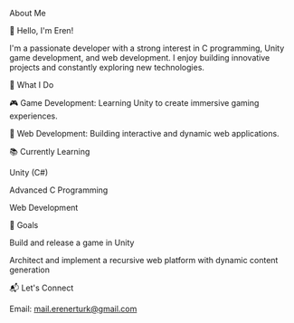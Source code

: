 About Me

👋 Hello, I'm Eren!

I'm a passionate developer with a strong interest in C programming, Unity game development, and web development. I enjoy building innovative projects and constantly exploring new technologies.

🚀 What I Do

🎮 Game Development: Learning Unity to create immersive gaming experiences.

🔬 Web Development: Building interactive and dynamic web applications.

📚 Currently Learning

Unity (C#)

Advanced C Programming

Web Development

🎯 Goals

Build and release a game in Unity

Architect and implement a recursive web platform with dynamic content generation

📬 Let's Connect

Email: mail.erenerturk@gmail.com
